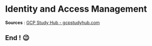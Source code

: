# Identity and Access Management
**Sources**  :  [GCP Study Hub - gcpstudyhub.com](https://www.gcpstudyhub.com/courses/take/google-cloud-certified-professional-data-engineer/lessons/51300582-foundational-concepts)  



## End ! 😉